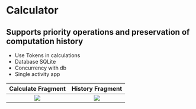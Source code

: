 # Calculator

## Supports priority operations and preservation of computation history
+ Use Tokens in calculations 
+ Database SQLite
+ Concurrency with db
+ Single activity app

Calculate Fragment           |  History Fragment
:-------------------------:|:-------------------------:
![](https://user-images.githubusercontent.com/52072964/131826581-d284bb23-e8b8-482e-9d64-044e1e1a9f35.jpg)  |  ![](https://user-images.githubusercontent.com/52072964/131826600-4232e4c1-0126-4e43-bfce-023dffe553d4.jpg)

